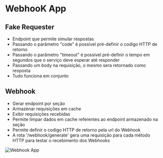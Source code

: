 # WebhooK App

## Fake Requester
- Endpoint que permite simular respostas
- Passando o parâmetro "code" é possível pré-definir o codigo HTTP de retorno
- Passando o parâmetro "timeout" é possível pré-definir o tempo em segundos que o serviço deve esperar até responder
- Passando um body na requisição, o mesmo sera retornado como resposta
- Tudo funciona em conjunto

## Webhook
- Gerar endpoint por seção
- Armazenar requisições em cache
- Exibir requisições recebidas
- Permite limpar dados em cache referentes ao endpoint armazenado na seção
- Permite definir o codigo HTTP de retorno pela url do Webhook
- A rota '/webhook/generate' gera uma requisição para cada método HTTP para testar o recebimento dos Webhooks

![Webhook App](./storage/app/public/webhookapp.png "Webhook App")
